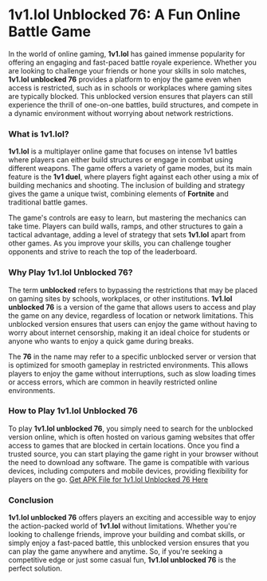 # 1v1.lol Unblocked 76: A Fun Online Battle Game

In the world of online gaming, **1v1.lol** has gained immense popularity for offering an engaging and fast-paced battle royale experience. Whether you are looking to challenge your friends or hone your skills in solo matches, **1v1.lol unblocked 76** provides a platform to enjoy the game even when access is restricted, such as in schools or workplaces where gaming sites are typically blocked. This unblocked version ensures that players can still experience the thrill of one-on-one battles, build structures, and compete in a dynamic environment without worrying about network restrictions.

### What is 1v1.lol?

**1v1.lol** is a multiplayer online game that focuses on intense 1v1 battles where players can either build structures or engage in combat using different weapons. The game offers a variety of game modes, but its main feature is the **1v1 duel**, where players fight against each other using a mix of building mechanics and shooting. The inclusion of building and strategy gives the game a unique twist, combining elements of **Fortnite** and traditional battle games.

The game's controls are easy to learn, but mastering the mechanics can take time. Players can build walls, ramps, and other structures to gain a tactical advantage, adding a level of strategy that sets **1v1.lol** apart from other games. As you improve your skills, you can challenge tougher opponents and strive to reach the top of the leaderboard.

### Why Play 1v1.lol Unblocked 76?

The term **unblocked** refers to bypassing the restrictions that may be placed on gaming sites by schools, workplaces, or other institutions. **1v1.lol unblocked 76** is a version of the game that allows users to access and play the game on any device, regardless of location or network limitations. This unblocked version ensures that users can enjoy the game without having to worry about internet censorship, making it an ideal choice for students or anyone who wants to enjoy a quick game during breaks.

The **76** in the name may refer to a specific unblocked server or version that is optimized for smooth gameplay in restricted environments. This allows players to enjoy the game without interruptions, such as slow loading times or access errors, which are common in heavily restricted online environments.

### How to Play 1v1.lol Unblocked 76

To play **1v1.lol unblocked 76**, you simply need to search for the unblocked version online, which is often hosted on various gaming websites that offer access to games that are blocked in certain locations. Once you find a trusted source, you can start playing the game right in your browser without the need to download any software. The game is compatible with various devices, including computers and mobile devices, providing flexibility for players on the go. [Get APK File for 1v1.lol Unblocked 76 Here](https://www.condoplaya.net/1v1-lol-unblocked-76-how-to-play-and-tips/)

### Conclusion

**1v1.lol unblocked 76** offers players an exciting and accessible way to enjoy the action-packed world of **1v1.lol** without limitations. Whether you're looking to challenge friends, improve your building and combat skills, or simply enjoy a fast-paced battle, this unblocked version ensures that you can play the game anywhere and anytime. So, if you're seeking a competitive edge or just some casual fun, **1v1.lol unblocked 76** is the perfect solution.

